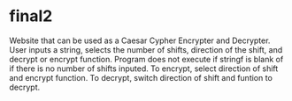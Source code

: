 # final2
Website that can be used as a Caesar Cypher Encrypter and Decrypter. User inputs a string, selects the number of shifts, direction of the shift, and decrypt or encrypt function. Program does not execute if stringf is blank of if there is no number of shifts inputed. To encrypt, select direction of shift and encrypt function. To decrypt, switch direction of shift and funtion to decrypt.
